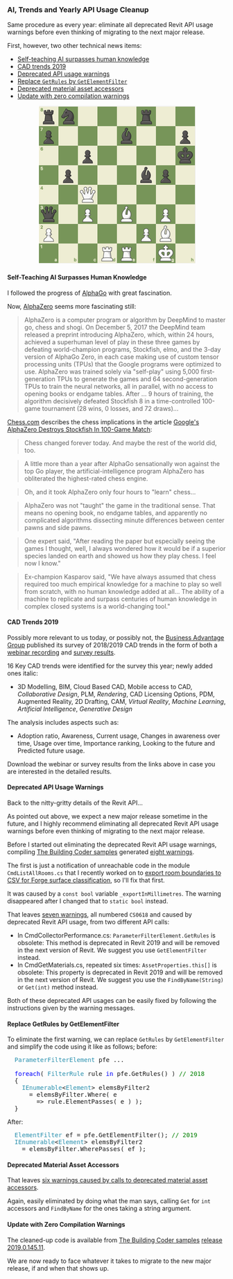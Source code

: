 <head>
<meta http-equiv="Content-Type" content="text/html; charset=utf-8">
<link rel="stylesheet" type="text/css" href="bc.css">
<script src="https://cdn.rawgit.com/google/code-prettify/master/loader/run_prettify.js" type="text/javascript"></script>
</head>

<!---


- Google's AlphaZero Destroys Stockfish In 100-Game Match
  https://www.chess.com/news/view/google-s-alphazero-destroys-stockfish-in-100-game-match
Chess changed forever today. And maybe the rest of the world did, too.
A little more than a year after AlphaGo sensationally won against the top Go player, the artificial-intelligence program AlphaZero has obliterated the highest-rated chess engine. 
Oh, and it took AlphaZero only four hours to "learn" chess...
AlphaZero was not "taught" the game in the traditional sense. That means no opening book, no endgame tables, and apparently no complicated algorithms dissecting minute differences between center pawns and side pawns. 
One expert said, "After reading the paper but especially seeing the games I thought, well, I always wondered how it would be if a superior species landed on earth and showed us how they play chess. I feel now I know."
Ex-champion Kasparov said, "We have always assumed that chess required too much empirical knowledge for a machine to play so well from scratch, with no human knowledge added at all... The ability of a machine to replicate and surpass centuries of human knowledge in complex closed systems is a world-changing tool."

- cad trends
  /a/doc/revit/tbc/git/a/zip/cad_trends_2019.pdf
  https://www.business-advantage.com/CAD-Trends-Webinars.php
  [Worldwide CAD Trends 2018/19 Survey Results](http://www.business-advantage.com/CAD-Trends-Webinar-2018.php)
  [Worldwide CAD Trends 2018/19 Survey Results](https://www.business-advantage.com/CAD-Trends-Results-2018.php)
  16 Key CAD trends were identified for the survey this year – most of the topics as researched in previous years, 4 topics removed and 6 new requested topics are added
  newly added to the list are marked with (*)
1. 3D Modelling
2. BIM (Building Information Modelling)
3. Cloud Based CAD
4. Mobile access to CAD (via laptops/tablets/mobile phones)
5. *Collaborative Design (team of people working on one design)
6. PLM (Product Lifecycle Management)
7. *Rendering (previously, advanced real-time
rendering)
8. CAD Licensing Options
9. PDM (Product Data Management)
10. Augmented Reality (use of non-geometrical data to augment a CAD model view with direct or indirect physical, real-world environment)
11. 2D Drafting
12. CAM
13. *Virtual Reality (computer-generated experience taking place within a simulated environment)
14. *Machine Learning (an application of artificial intelligence (AI) that provides the ability for systems to automatically learn and improve from experience without being explicitly programmed)
15. *Artificial Intelligence (the simulation of intelligent behaviour in computers)
16. *Generative Design (use of software to generate optimum forms for products and buildings based on design parameters)  
  Adoption Ratio, AWARENESS AND CURRENT USAGE
  Changes in Awareness Over Time, Usage over time
  IMPORTANCE RANKING
  Looking to the Future PREDICTED FUTURE USAGE
  
twitter:

 in the #RevitAPI @AutodeskForge @AutodeskRevit #bim #DynamoBim #ForgeDevCon 

Same procedure as every year:
eliminate all deprecated Revit API usage warnings before even thinking of migrating to the next major release.
First, however, two other technical news items
&ndash; Self-teaching AI surpasses human knowledge
&ndash; CAD trends 2019
&ndash; Deprecated API usage warnings
&ndash; Replace <code>GetRules</code> by <code>GetElementFilter</code>
&ndash; Deprecated material asset accessors
&ndash; Update with zero compilation warnings...

linkedin:

of [The Building Coder samples](https://github.com/jeremytammik/the_building_coder_samples/releases/tag/2019.0.145.4).
the [Revit API discussion forum](http://forums.autodesk.com/t5/revit-api-forum/bd-p/160) recently

-->

### AI, Trends and Yearly API Usage Cleanup

Same procedure as every year:
eliminate all deprecated Revit API usage warnings before even thinking of migrating to the next major release.

First, however, two other technical news items:

- [Self-teaching AI surpasses human knowledge](#2) 
- [CAD trends 2019](#3) 
- [Deprecated API usage warnings](#4) 
- [Replace `GetRules` by `GetElementFilter`](#5) 
- [Deprecated material asset accessors](#6) 
- [Update with zero compilation warnings](#7) 


<center>
<img src="img/alphazero_vs_stockfish_8.png" alt="AlphaZero vs. Stockfish 8" width="363">
</center>

#### <a name="2"></a> Self-Teaching AI Surpasses Human Knowledge

I followed the progress of [AlphaGo](https://en.wikipedia.org/wiki/AlphaGo) with great fascination.

Now, [AlphaZero](https://en.wikipedia.org/wiki/AlphaZero) seems more fascinating still:

> AlphaZero is a computer program or algorithm by DeepMind to master go, chess and shogi. On December 5, 2017 the DeepMind team released a preprint introducing AlphaZero, which, within 24 hours, achieved a superhuman level of play in these three games by defeating world-champion programs, Stockfish, elmo, and the 3-day version of AlphaGo Zero, in each case making use of custom tensor processing units (TPUs) that the Google programs were optimized to use.
AlphaZero was trained solely via "self-play" using 5,000 first-generation TPUs to generate the games and 64 second-generation TPUs to train the neural networks, all in parallel, with no access to opening books or endgame tables.
After ... 9 hours of training, the algorithm decisively defeated Stockfish 8 in a time-controlled 100-game tournament (28 wins, 0 losses, and 72 draws)...

[Chess.com](https://www.chess.com) describes the chess implications in the article [Google's AlphaZero Destroys Stockfish In 100-Game Match](https://www.chess.com/news/view/google-s-alphazero-destroys-stockfish-in-100-game-match):

> Chess changed forever today. And maybe the rest of the world did, too.

> A little more than a year after AlphaGo sensationally won against the top Go player, the artificial-intelligence program AlphaZero has obliterated the highest-rated chess engine. 

> Oh, and it took AlphaZero only four hours to "learn" chess...

> AlphaZero was not "taught" the game in the traditional sense. That means no opening book, no endgame tables, and apparently no complicated algorithms dissecting minute differences between center pawns and side pawns. 

> One expert said, "After reading the paper but especially seeing the games I thought, well, I always wondered how it would be if a superior species landed on earth and showed us how they play chess. I feel now I know."

> Ex-champion Kasparov said, "We have always assumed that chess required too much empirical knowledge for a machine to play so well from scratch, with no human knowledge added at all... The ability of a machine to replicate and surpass centuries of human knowledge in complex closed systems is a world-changing tool."


#### <a name="3"></a> CAD Trends 2019

Possibly more relevant to us today, or possibly not,
the [Business Advantage Group](https://www.business-advantage.com) published
its survey of 2018/2019 CAD trends in the form of both
a [webinar recording](http://www.business-advantage.com/CAD-Trends-Webinar-2018.php)
and [survey results](https://www.business-advantage.com/CAD-Trends-Results-2018.php).

16 Key CAD trends were identified for the survey this year; newly added ones italic:

- 3D Modelling, BIM, Cloud Based CAD, Mobile access to CAD, *Collaborative Design*, PLM, *Rendering*, CAD Licensing Options, PDM, Augmented Reality, 2D Drafting, CAM, *Virtual Reality*, *Machine Learning*, *Artificial Intelligence*, *Generative Design*

The analysis includes aspects such as:

- Adoption ratio, Awareness, Current usage, Changes in awareness over time, Usage over time, Importance ranking, Looking to the future and Predicted future usage.

Download the webinar or survey results from the links above in case you are interested in the detailed results.


#### <a name="4"></a> Deprecated API Usage Warnings

Back to the nitty-gritty details of the Revit API...

As pointed out above, we expect a new major release sometime in the future, and I highly recommend eliminating all deprecated Revit API usage warnings before even thinking of migrating to the next major release.

Before I started out eliminating the deprecated Revit API usage warnings,
compiling [The Building Coder samples](https://github.com/jeremytammik/the_building_coder_samples)
generated [eight warnings](zip/tbc_samples_2019_errors_warnings_2.txt).

The first is just a notification of unreachable code in the module `CmdListAllRooms.cs` that I recently worked on
to [export room boundaries to CSV for Forge surface classification](https://thebuildingcoder.typepad.com/blog/2019/01/room-boundaries-to-csv-and-wpf-template.html#2),
so I'll fix that first.

It was caused by a `const bool` variable `_exportInMillimetres`.
The warning disappeared after I changed that to `static bool` instead.

That leaves [seven warnings](zip/tbc_samples_2019_errors_warnings_3.txt), all numbered `CS0618` and caused by deprecated Revit API usage, from two different API calls:

- In CmdCollectorPerformance.cs: `ParameterFilterElement.GetRules` is obsolete: This method is deprecated in Revit 2019 and will be removed in the next version of Revit. We suggest you use `GetElementFilter` instead.
- In CmdGetMaterials.cs, repeated six times: `AssetProperties.this[]` is obsolete: This property is deprecated in Revit 2019 and will be removed in the next version of Revit. We suggest you use the `FindByName(String)` or `Get(int)` method instead.

Both of these deprecated API usages can be easily fixed by following the instructions given by the warning messages.


#### <a name="5"></a> Replace GetRules by GetElementFilter

To eliminate the first warning, we can replace `GetRules` by `GetElementFilter` and simplify the code using it like as follows; before:

<pre class="code">
  <span style="color:#2b91af;">ParameterFilterElement</span>&nbsp;pfe ...

&nbsp;&nbsp;<span style="color:blue;">foreach</span>(&nbsp;<span style="color:#2b91af;">FilterRule</span>&nbsp;rule&nbsp;<span style="color:blue;">in</span>&nbsp;pfe.GetRules()&nbsp;)&nbsp;<span style="color:green;">//&nbsp;2018</span>
&nbsp;&nbsp;{
&nbsp;&nbsp;&nbsp;&nbsp;<span style="color:#2b91af;">IEnumerable</span>&lt;<span style="color:#2b91af;">Element</span>&gt;&nbsp;elemsByFilter2
&nbsp;&nbsp;&nbsp;&nbsp;&nbsp;&nbsp;=&nbsp;elemsByFilter.Where(&nbsp;e
&nbsp;&nbsp;&nbsp;&nbsp;&nbsp;&nbsp;&nbsp;&nbsp;=&gt;&nbsp;rule.ElementPasses(&nbsp;e&nbsp;)&nbsp;);
&nbsp;&nbsp;}
</pre>

After:

<pre class="code">
&nbsp;&nbsp;<span style="color:#2b91af;">ElementFilter</span>&nbsp;ef&nbsp;=&nbsp;pfe.GetElementFilter();&nbsp;<span style="color:green;">//&nbsp;2019</span>
&nbsp;&nbsp;<span style="color:#2b91af;">IEnumerable</span>&lt;<span style="color:#2b91af;">Element</span>&gt;&nbsp;elemsByFilter2
&nbsp;&nbsp;&nbsp;&nbsp;=&nbsp;elemsByFilter.WherePasses(&nbsp;ef&nbsp;);
</pre>

#### <a name="6"></a> Deprecated Material Asset Accessors

That leaves [six warnings caused by calls to deprecated material asset accessors](zip/tbc_samples_2019_errors_warnings_4.txt).

Again, easily eliminated by doing what the man says, calling `Get` for `int` accessors and `FindByName` for the ones taking a string argument.


#### <a name="7"></a> Update with Zero Compilation Warnings

The cleaned-up code is available
from [The Building Coder samples](https://github.com/jeremytammik/the_building_coder_samples)
[release 2019.0.145.11](https://github.com/jeremytammik/the_building_coder_samples/releases/tag/2019.0.145.11).

We are now ready to face whatever it takes to migrate to the new major release, if and when that shows up.


